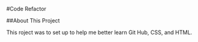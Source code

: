 #Code Refactor

##About This Project

This roject was to set up to help me better learn Git Hub, CSS, and HTML. 
